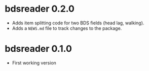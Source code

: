 # bdsreader 0.2.0

* Adds item splitting code for two BDS fields (head lag, walking).
* Adds a `NEWS.md` file to track changes to the package.

# bdsreader 0.1.0

* First working version
